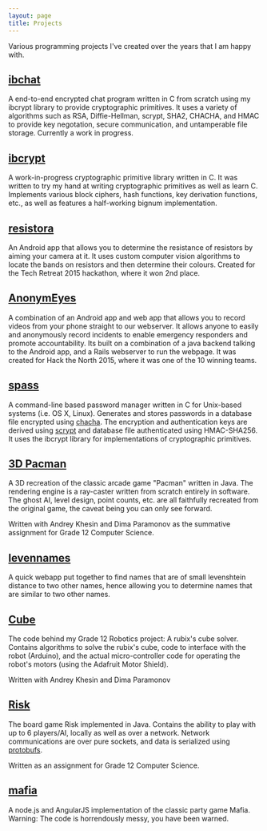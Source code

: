 ```yaml
---
layout: page
title: Projects
---
```


Various programming projects I've created over the years that I am happy with.

[ibchat](https://github.com/iburinoc/ibchat)
---
A end-to-end encrypted chat program written in C from scratch using my ibcrypt
library to provide cryptographic primitives.  It uses a variety of algorithms
such as RSA, Diffie-Hellman, scrypt, SHA2, CHACHA, and HMAC to provide key
negotation, secure communication, and untamperable file storage.  Currently
a work in progress.

[ibcrypt](https://github.com/iburinoc/ibcrypt)
---
A work-in-progress cryptographic primitive library written in C.
It was written to try my hand at writing cryptographic primitives as well as
learn C.
Implements various block ciphers, hash functions, key derivation functions,
etc., as well as features a half-working bignum implementation.

[resistora](https://github.com/iburinoc/resistora)
---
An Android app that allows you to determine the resistance of resistors by
aiming your camera at it.  It uses custom computer vision algorithms to locate
the bands on resistors and then determine their colours.  Created for the Tech
Retreat 2015 hackathon, where it won 2nd place.

[AnonymEyes](http://anonymeyes.co)
---
A combination of an Android app and web app that allows you to record videos
from your phone straight to our webserver.  It allows anyone to easily and
anonymously record incidents to enable emergency responders and promote
accountability.  Its built on a combination of a java backend talking to the
Android app, and a Rails webserver to run the webpage.  It was created for
Hack the North 2015, where it was one of the 10 winning teams.

[spass](https://github.com/iburinoc/spass)
---
A command-line based password manager written in C for Unix-based systems
(i.e. OS X, Linux).
Generates and stores passwords in a database file encrypted using
[chacha](http://cr.yp.to/chacha/chacha-20080128.pdf).
The encryption and authentication keys are derived using
[scrypt](http://www.tarsnap.com/scrypt.html)
and database file authenticated using HMAC-SHA256.
It uses the ibcrypt library for implementations of cryptographic primitives.

[3D Pacman](https://github.com/iburinoc/3D-Pacman)
---
A 3D recreation of the classic arcade game "Pacman" written in Java.
The rendering engine is a ray-caster written from scratch entirely in software.
The ghost AI, level design, point counts, etc. are all faithfully recreated from
the original game, the caveat being you can only see forward.

Written with Andrey Khesin and Dima Paramonov as the summative assignment for
Grade 12 Computer Science.

[levennames](http://levennames.seanp.xyz)
---
A quick webapp put together to find names that are of small levenshtein
distance to two other names, hence allowing you to determine names that are
similar to two other names.

[Cube](https://github.com/iburinoc/Cube)
---
The code behind my Grade 12 Robotics project: A rubix's cube solver.
Contains algorithms to solve the rubix's cube, code to interface
with the robot (Arduino), and the actual micro-controller code for
operating the robot's motors (using the Adafruit Motor Shield).

Written with Andrey Khesin and Dima Paramonov

[Risk](https://github.com/iburinoc/risk)
---
The board game Risk implemented in Java.  Contains the ability to play
with up to 6 players/AI, locally as well as over a network.
Network communications are over pure sockets,
and data is serialized using [protobufs](https://github.com/google/protobuf/).

Written as an assignment for Grade 12 Computer Science.

[mafia](https://github.com/iburinoc/Mafia)
---
A node.js and AngularJS implementation of the classic party game Mafia.
Warning: The code is horrendously messy, you have been warned.
